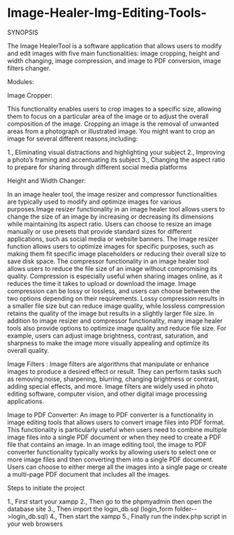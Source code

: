 # Image-Healer-Img-Editing-Tools-

SYNOPSIS 

  The Image HealerTool is a software application that allows users to modify and edit images with five main functionalities: image cropping, height and width changing, image compression, and image to PDF conversion, image filters changer.

Modules:

Image Cropper: 

  This functionality enables users to crop images to a specific size, allowing them to focus on a particular area of the image or to adjust the overall composition of the image. Cropping an image is the removal of unwanted areas from a photograph or illustrated image. You might want to crop an image for several different reasons,including:
  
 1., Eliminating visual distractions and highlighting your subject
 2., Improving a photo’s framing and accentuating its subject
 3., Changing the aspect ratio to prepare for sharing through different social media platforms

Height and Width Changer:

  In an image healer tool, the image resizer and compressor functionalities are typically used to modify and optimize images for various purposes.Image resizer functionality in an image healer  tool allows users to change the size of an image by increasing or decreasing its dimensions while maintaining its aspect ratio. Users can choose to resize an image manually or use presets that provide standard sizes for different applications, such as social media or website banners. The image resizer function allows users to optimize images for specific purposes, such as making them fit specific image placeholders or reducing their overall size to save disk space.
  The compressor functionality in an image healer  tool allows users to reduce the file size of an image without compromising its quality. Compression is especially useful when sharing images online, as it reduces the time it takes to upload or download the image. Image compression can be lossy or lossless, and users can choose between the two options depending on their requirements. Lossy compression results in a smaller file size but can reduce image quality, while lossless compression retains the quality of the image but results in a slightly larger file size.
  In addition to image resizer and compressor functionality, many image healer  tools also provide options to optimize image quality and reduce file size. For example, users can adjust image brightness, contrast, saturation, and sharpness to make the image more visually appealing and optimize its overall quality.

Image Filters :
  Image filters are algorithms that manipulate or enhance images to produce a desired effect or result. They can perform tasks such as removing noise, sharpening, blurring, changing brightness or contrast, adding special effects, and more. Image filters are widely used in photo editing software, computer vision, and other digital image processing applications.

Image to PDF Converter:
  An image to PDF converter is a functionality in image editing tools that allows users to convert image files into PDF format. This functionality is particularly useful when users need to combine multiple image files into a single PDF document or when they need to create a PDF file that contains an image.
In an image editing tool, the image to PDF converter functionality typically works by allowing users to select one or more image files and then converting them into a single PDF document. Users can choose to either merge all the images into a single page or create a multi-page PDF document that includes all the images.


Steps to initiate the project

1., First start your xampp
2., Then go to the phpmyadmin then open the database site
3., Then import the login_db.sql (login_form folder-->login_db.sql) 
4., Then start the xampp
5., Finally run the index.php script in your web browsers



